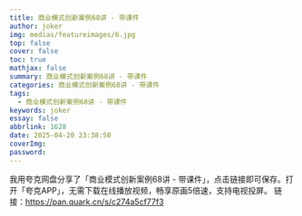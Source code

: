 ```yaml
---
title: 商业模式创新案例68讲 - 带课件
author: joker
img: medias/featureimages/6.jpg
top: false
cover: false
toc: true
mathjax: false
summary: 商业模式创新案例68讲 - 带课件
categories: 商业模式创新案例68讲 - 带课件
tags:
  - 商业模式创新案例68讲 - 带课件
keywords: joker
essay: false
abbrlink: 1628
date: 2025-04-20 23:38:50
coverImg:
password:
---
```


我用夸克网盘分享了「商业模式创新案例68讲 - 带课件」，点击链接即可保存。打开「夸克APP」，无需下载在线播放视频，畅享原画5倍速，支持电视投屏。
链接：https://pan.quark.cn/s/c274a5cf77f3

